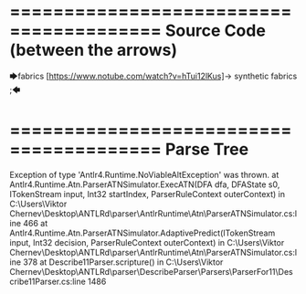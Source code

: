 ========================================
Source Code (between the arrows)
========================================

🡆fabrics [https://www.notube.com/watch?v=hTui12lKus]<zAfn39Kh>-> synthetic fabrics <hOy5oL3B> ;🡄

========================================
Parse Tree
========================================

Exception of type 'Antlr4.Runtime.NoViableAltException' was thrown.
   at Antlr4.Runtime.Atn.ParserATNSimulator.ExecATN(DFA dfa, DFAState s0, ITokenStream input, Int32 startIndex, ParserRuleContext outerContext) in C:\Users\Viktor Chernev\Desktop\ANTLRd\parser\AntlrRuntime\Atn\ParserATNSimulator.cs:line 466
   at Antlr4.Runtime.Atn.ParserATNSimulator.AdaptivePredict(ITokenStream input, Int32 decision, ParserRuleContext outerContext) in C:\Users\Viktor Chernev\Desktop\ANTLRd\parser\AntlrRuntime\Atn\ParserATNSimulator.cs:line 378
   at Describe11Parser.scripture() in C:\Users\Viktor Chernev\Desktop\ANTLRd\parser\DescribeParser\Parsers\ParserFor11\Describe11Parser.cs:line 1486